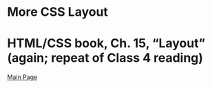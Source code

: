 # More CSS Layout

# HTML/CSS book, Ch. 15, “Layout” (again; repeat of Class 4 reading)


[Main Page](https://will-ing.github.io/reading-notes)
